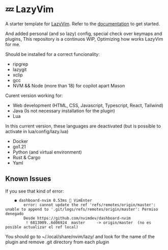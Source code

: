 # 💤 LazyVim

A starter template for [LazyVim](https://github.com/LazyVim/LazyVim).
Refer to the [documentation](https://lazyvim.github.io/installation) to get started.

And added personal (and so lazy) config, special check over keymaps and plugins,
This repository is a continuos WIP, Optimizing how works LazyVim for me.

Should be installed for a correct funcionality:

- ripgrep
- lazygit
- xclip
- gcc
- NVM && Node (more than 18) for copilot apart Mason

Curent version working for:

- Web development (HTML, CSS, Javascript, Typescript, React, Tailwind)
- Java (Is not necessary installation for the plugin)
- Lua

In this current version, these languages are deactivated (but is possible to activate in lua/config/lazy.lua)

- Docker
- go1.21
- Python (and virtual environment)
- Rust & Cargo
- Yaml

## Known Issues


If you see that kind of error:

```
    ● dashboard-nvim 0.53ms  VimEnter
        error: cannot update the ref 'refs/remotes/origin/master': unable to append to '.git/logs/refs/remotes/origin/master': Permiso denegado
        Desde https://github.com/nvimdev/dashboard-nvim
         ! 6813009..6d06924  master     -> origin/master  (no es posible actualizar el ref local)
```

You should go to ~/.local/share/nvim/lazy/ and look for the name of the plugin and remove .git directory from each plugin
